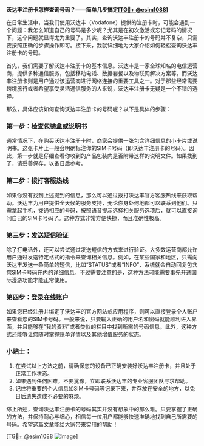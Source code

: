 **沃达丰注册卡怎样查询号码？——简单几步搞定[[TG💪+ @esim1088](https://t.me/s/esim1088)]**

在日常生活中，当我们使用沃达丰（Vodafone）提供的注册卡时，可能会遇到一个问题：我怎么知道自己的号码是多少呢？尤其是在初次激活或忘记号码的情况下，这个问题就显得尤为重要了。其实，查询沃达丰注册卡的号码并不复杂，只需要按照正确的步骤操作即可。接下来，我就详细地为大家介绍如何轻松查询沃达丰注册卡的号码。

首先，我们需要了解沃达丰注册卡的基本信息。沃达丰是一家全球知名的电信运营商，提供多种通信服务，包括移动电话、数据套餐以及物联网解决方案等。而沃达丰注册卡则是用户通过该运营商进行网络连接的重要工具之一。对于那些经常需要跨境旅行或者希望享受灵活通信服务的人来说，沃达丰注册卡无疑是一个不错的选择。

那么，具体应该如何查询沃达丰注册卡的号码呢？以下是具体的步骤：

### 第一步：检查包装盒或说明书
通常情况下，在购买沃达丰注册卡时，商家会提供一张包含详细信息的小卡片或说明书。这张卡片上一般会明确标注你的SIM卡号码（即沃达丰注册卡的号码）。因此，第一步就是仔细查看你收到的产品包装内是否附带这样的说明文件。如果找到了，请妥善保存，以备日后参考。

### 第二步：拨打客服热线
如果你没有找到上述提到的信息，那么可以通过拨打沃达丰官方客服热线来获取帮助。沃达丰为用户提供全天候的服务支持，无论你身处何地都可以联系到他们。只需拿起手机，拨通相应的号码，按照语音提示选择相关服务选项后，就可以直接询问自己的SIM卡号码了。这种方式非常方便快捷，而且准确性极高。

### 第三步：发送短信验证
除了打电话外，还可以尝试通过发送短信的方式来进行验证。大多数运营商都允许用户通过发送特定格式的指令来查询相关信息。例如，在某些国家和地区，只需向沃达丰发送一条简单的短信，比如“STATUS”或者“INFO”，系统就会自动回复包含您SIM卡号码在内的详细信息。不过需要注意的是，这种方法可能需要事先开通国际漫游功能才能正常使用。

### 第四步：登录在线账户
如果您已经注册并绑定了沃达丰的官方网站或应用程序，则可以直接登录个人账户来查看您的SIM卡号码。一般来说，只要输入正确的用户名和密码就能顺利进入界面，并且能够在“我的资料”或者类似的栏目中找到所需的号码信息。此外，这种方式还能够让您随时掌握账单详情以及其他增值服务的状态。

### 小贴士：
1. 在尝试以上方法之前，请确保您的设备已正确安装好沃达丰注册卡，并且处于正常工作状态。
2. 如果遇到任何困难，不要犹豫，立即联系沃达丰的专业客服团队寻求帮助。
3. 记住将重要的个人信息如SIM卡号码等记录下来，并存放在安全的地方，以免日后遗失造成不必要的麻烦。

综上所述，查询沃达丰注册卡的号码其实并没有想象中的那么难。只要掌握了正确的方法，并保持耐心与细心，相信每一位用户都能够快速准确地找到自己所需要的号码。希望这篇文章能给大家带来实用的帮助！

[[TG💪+ @esim1088](https://t.me/s/esim1088) ![Image](https://i.postimg.cc/4NQfJmqS/Snipaste-2025-05-13-00-14-12.png)]